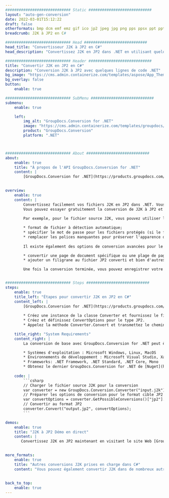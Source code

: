 ```yaml
---
############################# Static ############################
layout: "auto-gen-conversion"
date: 2022-03-01T15:12:22
draft: false
otherformats: bmp dcm emf emz gif ico jp2 jpeg jpg png pps ppsx ppt pptx psb psd svg svgz tga tif tiff webp wmf wmz
breadcrumb: J2K à JP2 en C#

############################# Head ############################
head_title: "Convertisseur J2K à JP2 en C#"
head_description: "Convertissez J2K en JP2 dans .NET en utilisant quelques lignes de code. Utilisez l'API de conversion de documents GroupDocs pour convertir plus de 160 formats de fichiers."

############################# Header ############################
title: "Convertir J2K en JP2 en C#"
description: "Conversion J2K à JP2 avec quelques lignes de code .NET"
bg_image: "https://cms.admin.containerize.com/templates/aspose/App_Themes/V3/images/bg/header1.png"
bg_overlay: false
button:
    enable: true

############################# SubMenu ############################
submenu:
    enable: true

    left:
        img_alt: "GroupDocs.Conversion for .NET"
        image: "https://cms.admin.containerize.com/templates/groupdocs/images/product-logos/90x90-noborder/groupdocs-conversion-net.png"
        product: "GroupDocs.Conversion"
        platform: ".NET"



############################# About ############################
about:
    enable: true
    title: "À propos de l'API GroupDocs.Conversion for .NET"
    content: |
        [GroupDocs.Conversion for .NET](https://products.groupdocs.com/conversion/net/) peut être utilisé pour convertir Microsoft Word, Excel, PowerPoint, PDF, Visio et d'autres formats. GroupDocs.Conversion est une API autonome adaptée aux systèmes back-end et internes nécessitant des performances élevées. Il ne dépend d'aucun logiciel tel que Microsoft ou Open Office.
    

overview:
    enable: true
    content: |
        Convertissez facilement vos fichiers J2K en JP2 dans .NET. Vous pouvez utiliser seulement quelques lignes de code C# dans n'importe quelle plate-forme de votre choix comme - Windows, Linux, macOS.
        Vous pouvez essayer gratuitement la conversion de J2K à JP2 et évaluer la qualité des résultats de conversion. En plus des scénarios de conversion de fichiers simples, vous pouvez essayer des options plus avancées pour charger le fichier source J2K et pour enregistrer le résultat de sortie JP2. 
        
        Par exemple, pour le fichier source J2K, vous pouvez utiliser les options de chargement suivantes :

        * format de fichier à détection automatique;
        * spécifier le mot de passe pour les fichiers protégés (si le format de fichier le prend en charge);
        * remplacer les polices manquantes pour préserver l'apparence du document.
        
        Il existe également des options de conversion avancées pour le fichier JP2 :

        * convertir une page de document spécifique ou une plage de pages;
        * ajouter un filigrane au fichier JP2 converti et bien d'autres.

        Une fois la conversion terminée, vous pouvez enregistrer votre fichier JP2 dans le chemin du fichier local ou dans tout stockage tiers tel que FTP, Amazon S3, Google Drive, Dropbox, etc. Veuillez noter - pour convertir J2K en JP2 aucun logiciel supplémentaire n'est nécessaire - comme MS Office, Open Office, Adobe Acrobat Reader, etc.


############################# Steps ############################
steps:
    enable: true
    title_left: "Étapes pour convertir J2K en JP2 en C#"
    content_left: |
        [GroupDocs.Conversion for .NET](https://products.groupdocs.com/conversion/net/) permet aux développeurs de convertir facilement un fichier J2K en JP2 avec quelques lignes de code.
        
        * Créez une instance de la classe Converter et fournissez le fichier J2K avec le chemin complet
        * Créez et définissez ConvertOptions pour le type JP2.
        * Appelez la méthode Converter.Convert et transmettez le chemin complet et le format (JP2) en tant que paramètre

    title_right: "System Requirements"
    content_right: |
        La conversion de base avec GroupDocs.Conversion for .NET peut être effectuée en quelques étapes simples. Nos API sont prises en charge sur toutes les principales plates-formes et systèmes d'exploitation. Avant d'exécuter le code ci-dessous, assurez-vous que les prérequis suivants sont installés sur votre système.

        * Systèmes d'exploitation : Microsoft Windows, Linux, MacOS
        * Environnements de développement : Microsoft Visual Studio, Xamarin, MonoDevelop
        * Frameworks: .NET Framework, .NET Standard, .NET Core, Mono
        * Obtenez le dernier GroupDocs.Conversion for .NET de [Nuget](https://www.nuget.org/packages/groupdocs.conversion)
         
    code: |
        ```csharp    
        // Charger le fichier source J2K pour la conversion
        var converter = new GroupDocs.Conversion.Converter("input.j2k");
        // Préparer les options de conversion pour le format cible JP2
        var convertOptions = converter.GetPossibleConversions()["jp2"].ConvertOptions;
        // Convertir au format JP2
        converter.Convert("output.jp2", convertOptions);
        ```

demos:
    enable: true
    title: "J2K à JP2 Démo en direct"
    content: |
       Convertissez J2K en JP2 maintenant en visitant le site Web [GroupDocs.Conversion App](https://products.groupdocs.app/conversion/family). La démo en ligne présente les avantages suivants
          

more_formats:
    enable: true
    title: "Autres conversions J2K prises en charge dans C#"
    content: "Vous pouvez également convertir J2K dans de nombreux autres formats de fichiers. Veuillez consulter la liste ci-dessous."
       
       
back_to_top:
    enable: true
---
```

